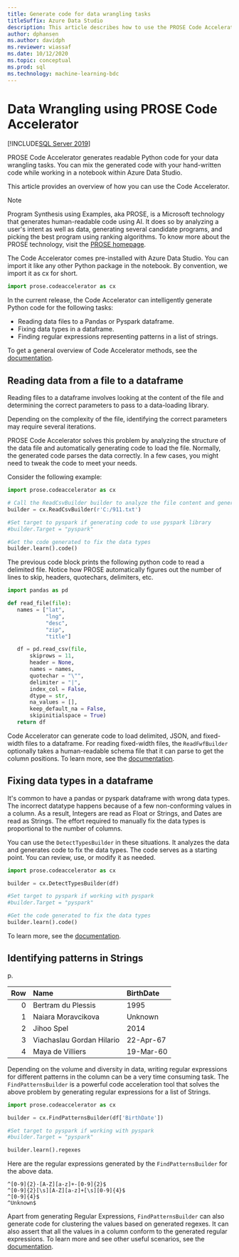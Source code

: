 ```yaml
---
title: Generate code for data wrangling tasks
titleSuffix: Azure Data Studio
description: This article describes how to use the PROSE Code Accelerator in Azure Data Studio to automatically generate code for common data wrangling tasks.
author: dphansen 
ms.author: davidph
ms.reviewer: wiassaf
ms.date: 10/12/2020
ms.topic: conceptual
ms.prod: sql
ms.technology: machine-learning-bdc
---
```


# Data Wrangling using PROSE Code Accelerator

[!INCLUDE[SQL Server 2019](../includes/applies-to-version/sqlserver2019.md)]

PROSE Code Accelerator generates readable Python code for your data wrangling tasks. 
You can mix the generated code with your hand-written code while working in a notebook within Azure Data Studio.

This article provides an overview of how you can use the Code Accelerator.

 > [!NOTE]
 > Program Synthesis using Examples, aka PROSE, is a Microsoft technology that generates human-readable code using AI. It does so by analyzing a user's intent as well as data, generating several candidate programs, and picking the best program using ranking algorithms. To know more about the PROSE technology, visit the [PROSE homepage](https://microsoft.github.io/prose/).

The Code Accelerator comes pre-installed with Azure Data Studio. You can import it like any other Python package in the notebook. By convention, we import it as cx for short.

```python
import prose.codeaccelerator as cx
```

In the current release, the Code Accelerator can intelligently generate Python code for the following tasks:

- Reading data files to a Pandas or Pyspark dataframe.
- Fixing data types in a dataframe.
- Finding regular expressions representing patterns in a list of strings.

To get a general overview of Code Accelerator methods, see the [documentation](/python/api/overview/azure/prose/intro).

## Reading data from a file to a dataframe

Reading files to a dataframe involves looking at the content of the file and determining the correct parameters to pass to a data-loading library.

Depending on the complexity of the file, identifying the correct parameters may require several iterations.

PROSE Code Accelerator solves this problem by analyzing the structure of the data file and automatically generating code to load the file. Normally, the generated code parses the data correctly. In a few cases, you might need to tweak the code to meet your needs.

Consider the following example:

 ```python
import prose.codeaccelerator as cx

# Call the ReadCsvBuilder builder to analyze the file content and generate code to load it
builder = cx.ReadCsvBuilder(r'C:/911.txt')

#Set target to pyspark if generating code to use pyspark library
#builder.Target = "pyspark"

#Get the code generated to fix the data types
builder.learn().code()
 ```

The previous code block prints the following python code to read a delimited file. Notice how PROSE automatically figures out the number of lines to skip, headers, quotechars, delimiters, etc.

 ```python
import pandas as pd

def read_file(file):
    names = ["lat",
             "lng",
             "desc",
             "zip",
             "title"]

    df = pd.read_csv(file,
        skiprows = 11,
        header = None,
        names = names,
        quotechar = "\"",
        delimiter = "|",
        index_col = False,
        dtype = str,
        na_values = [],
        keep_default_na = False,
        skipinitialspace = True)
    return df
 ```

Code Accelerator can generate code to load delimited, JSON, and fixed-width files to a dataframe. For reading fixed-width files, the `ReadFwfBuilder` optionally takes a human-readable schema file that it can parse to get the column positions. To learn more, see the [documentation](/python/api/overview/azure/prose/intro).

## Fixing data types in a dataframe

It's common to have a pandas or pyspark dataframe with wrong data types. The incorrect datatype happens because of a few non-conforming values in a column. As a result, Integers are read as Float or Strings, and Dates are read as Strings. The effort required to manually fix the data types is proportional to the number of columns.

You can use the `DetectTypesBuilder` in these situations. It analyzes the data and generates code to fix the data types. The code serves as a starting point. You can review, use, or modify it as needed.

```python
import prose.codeaccelerator as cx

builder = cx.DetectTypesBuilder(df)

#Set target to pyspark if working with pyspark
#builder.Target = "pyspark"

#Get the code generated to fix the data types
builder.learn().code()
```

To learn more, see the [documentation](/python/api/overview/azure/prose/fixdatatypes).

## Identifying patterns in Strings

p.


|Row|Name                      |BirthDate      |
|--:|:-------------------------|:--------------|
| 0 |Bertram du Plessis        |1995           |
| 1 |Naiara Moravcikova        |Unknown        |
| 2 |Jihoo Spel                |2014           |
| 3 |Viachaslau Gordan Hilario |22-Apr-67      |
| 4 |Maya de Villiers          |19-Mar-60      |

Depending on the volume and diversity in data, writing regular expressions for different patterns in the column can be a very time consuming task. The `FindPatternsBuilder` is a powerful code acceleration tool that solves the above problem by generating regular expressions for a list of Strings.

```python
import prose.codeaccelerator as cx

builder = cx.FindPatternsBuilder(df['BirthDate'])

#Set target to pyspark if working with pyspark
#builder.Target = "pyspark"

builder.learn().regexes
```

Here are the regular expressions generated by the `FindPatternsBuilder` for the above data.

```
^[0-9]{2}-[A-Z][a-z]+-[0-9]{2}$
^[0-9]{2}[\s][A-Z][a-z]+[\s][0-9]{4}$
^[0-9]{4}$
^Unknown$
```

Apart from generating Regular Expressions, `FindPatternsBuilder` can also generate code for clustering the values based on generated regexes. It can also assert that all the values in a column conform to the generated regular expressions. To learn more and see other useful scenarios, see the [documentation](/python/api/overview/azure/prose/findpatterns).